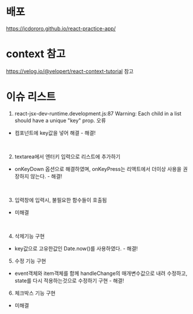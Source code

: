 # 배포
https://jcdororo.github.io/react-practice-app/

# context 참고
https://velog.io/@velopert/react-context-tutorial 참고


# 이슈 리스트


1. react-jsx-dev-runtime.development.js:87 Warning: Each child in a list should have a unique "key" prop. 오류   
-  컴포넌트에 key값을 넣어 해결 - 해결!

<br/>

2. textarea에서 엔터키 입력으로 리스트에 추가하기   
- onKeyDown 옵션으로 해결하였며, onKeyPress는 리액트에서 더이상 사용을 권장하지 않는다. - 해결!

<br/>

3. 입력창에 입력시, 불필요한 함수들이 호출됨
- 미해결

<br/>

4. 삭제기능 구현
- key값으로 고유한값인 Date.now()를 사용하였다. - 해결!

5. 수정 기능 구현
- event객체와 item객체를 함께 handleChange의 매개변수값으로 내려 수정하고, state를 다시 적용하는것으로 수정하기 구현 - 해결!


6. 체크박스 기능 구현
- 미해결